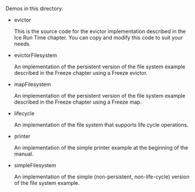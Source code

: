 Demos in this directory:

- evictor

  This is the source code for the evictor implementation described in
  the Ice Run Time chapter. You can copy and modify this code to suit
  your needs.

- evictorFilesystem

  An implementation of the persistent version of the file system
  example described in the Freeze chapter using a Freeze evictor.

- mapFilesystem

  An implementation of the persistent version of the file system
  example described in the Freeze chapter using a Freeze map.

- lifecycle

  An implementation of the file system that supports life cycle operations.

- printer

  An implementation of the simple printer example at the beginning of
  the manual.

- simpleFilesystem

  An implementation of the simple (non-persistent, non-life-cycle)
  version of the file system example.
